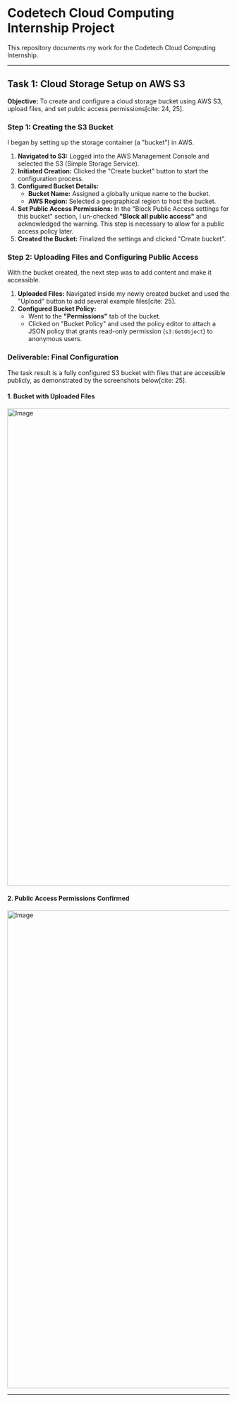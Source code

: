 # Codetech Cloud Computing Internship Project

This repository documents my work for the Codetech Cloud Computing Internship.

---

## Task 1: Cloud Storage Setup on AWS S3

**Objective:** To create and configure a cloud storage bucket using AWS S3, upload files, and set public access permissions[cite: 24, 25].

### Step 1: Creating the S3 Bucket

I began by setting up the storage container (a "bucket") in AWS.

1.  **Navigated to S3:** Logged into the AWS Management Console and selected the S3 (Simple Storage Service).
2.  **Initiated Creation:** Clicked the "Create bucket" button to start the configuration process.
3.  **Configured Bucket Details:**
    * **Bucket Name:** Assigned a globally unique name to the bucket.
    * **AWS Region:** Selected a geographical region to host the bucket.
4.  **Set Public Access Permissions:** In the "Block Public Access settings for this bucket" section, I un-checked **"Block all public access"** and acknowledged the warning. This step is necessary to allow for a public access policy later.
5.  **Created the Bucket:** Finalized the settings and clicked "Create bucket".

### Step 2: Uploading Files and Configuring Public Access

With the bucket created, the next step was to add content and make it accessible.

1.  **Uploaded Files:** Navigated inside my newly created bucket and used the "Upload" button to add several example files[cite: 25].
2.  **Configured Bucket Policy:**
    * Went to the **"Permissions"** tab of the bucket.
    * Clicked on "Bucket Policy" and used the policy editor to attach a JSON policy that grants read-only permission (`s3:GetObject`) to anonymous users.

### Deliverable: Final Configuration

The task result is a fully configured S3 bucket with files that are accessible publicly, as demonstrated by the screenshots below[cite: 25].

#### 1. Bucket with Uploaded Files
<img width="1920" height="1080" alt="Image" src="https://github.com/user-attachments/assets/9b1fbe47-1814-4119-a775-d47a4f8e9e60" />


#### 2. Public Access Permissions Confirmed
<img width="1920" height="1080" alt="Image" src="https://github.com/user-attachments/assets/82265722-09f1-4bf5-a95f-5a8669740b29" />

---
